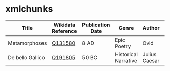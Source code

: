 # xmlchunks

| Title                  | Wikidata Reference | Publication Date | Genre          | Author     | Mentions               |
|------------------------|-------------------|-----------------|---------------|------------|------------------------|
| Metamorphoses         | [Q131580](https://www.wikidata.org/wiki/Q131580) | 8 AD            | Epic Poetry  | Ovid       | [Extraction From](https://raw.githubusercontent.com/Sebastiano-G/xmlchunks/refs/heads/main/Metamorphoses.xml) |
| De bello Gallico      | [Q191805](https://www.wikidata.org/wiki/Q191805) | 50 BC          | Historical Narrative | Julius Caesar | [Extraction From](https://raw.githubusercontent.com/Sebastiano-G/xmlchunks/refs/heads/main/DeBelloGallico.xml) |

